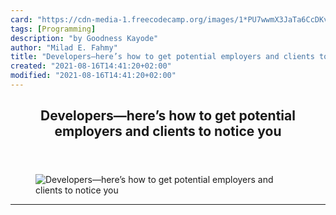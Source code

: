 ```yaml
---
card: "https://cdn-media-1.freecodecamp.org/images/1*PU7wwmX3JaTa6CcDKvSwpA.jpeg"
tags: [Programming]
description: "by Goodness Kayode"
author: "Milad E. Fahmy"
title: "Developers—here’s how to get potential employers and clients to notice you"
created: "2021-08-16T14:41:20+02:00"
modified: "2021-08-16T14:41:20+02:00"
---
```

<div class="site-wrapper">
<main id="site-main" class="site-main outer">
<div class="inner">
<article class="post-full post tag-programming tag-technology tag-tech tag-jobs tag-life-lessons ">
<header class="post-full-header">
<h1 class="post-full-title">Developers—here’s how to get potential employers and clients to notice you</h1>
</header>
<figure class="post-full-image">
<picture>
<source media="(max-width: 700px)" sizes="1px" srcset="data:image/gif;base64,R0lGODlhAQABAIAAAAAAAP///yH5BAEAAAAALAAAAAABAAEAAAIBRAA7 1w">
<source media="(min-width: 701px)" sizes="(max-width: 800px) 400px,
(max-width: 1170px) 700px,
1400px" srcset="https://cdn-media-1.freecodecamp.org/images/1*PU7wwmX3JaTa6CcDKvSwpA.jpeg 300w,
https://cdn-media-1.freecodecamp.org/images/1*PU7wwmX3JaTa6CcDKvSwpA.jpeg 600w,
https://cdn-media-1.freecodecamp.org/images/1*PU7wwmX3JaTa6CcDKvSwpA.jpeg 1000w,
https://cdn-media-1.freecodecamp.org/images/1*PU7wwmX3JaTa6CcDKvSwpA.jpeg 2000w">
<img onerror="this.style.display='none'" src="https://cdn-media-1.freecodecamp.org/images/1*PU7wwmX3JaTa6CcDKvSwpA.jpeg" alt="Developers—here’s how to get potential employers and clients to notice you">
</picture>
</figure>
<section class="post-full-content">
<div class="post-content medium-migrated-article">
</div>
<hr>
</section>
</article>
</div>
</main>
</div>
<!-- Google Tag Manager (noscript) -->
<!-- End Google Tag Manager (noscript) -->
